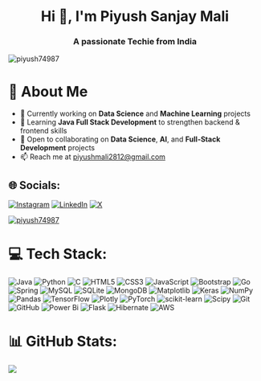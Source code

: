 <h1 align="center">Hi 👋, I'm Piyush Sanjay Mali</h1>
<h3 align="center">A passionate Techie from India</h3>

<p align="left"> <img src="https://komarev.com/ghpvc/?username=piyush74987&label=Profile%20views&color=0e75b6&style=flat" alt="piyush74987" /> </p>

 <h1>💫 About Me</h1>
    <ul>
      <li>🔭 Currently working on <strong>Data Science</strong> and <strong>Machine Learning</strong> projects</li>
      <li>🌱 Learning <strong>Java Full Stack Development</strong> to strengthen backend &amp; frontend skills</li>
      <li>👯 Open to collaborating on <strong>Data Science</strong>, <strong>AI</strong>, and <strong>Full-Stack Development</strong> projects</li>
      <li>📫 Reach me at <a href="mailto:piyushmali2812@gmail.com">piyushmali2812@gmail.com</a></li>
    </ul>


## 🌐 Socials:
[![Instagram](https://img.shields.io/badge/Instagram-%23E4405F.svg?logo=Instagram&logoColor=white)](https://instagram.com/_piyush_2812) [![LinkedIn](https://img.shields.io/badge/LinkedIn-%230077B5.svg?logo=linkedin&logoColor=white)](https://linkedin.com/in/http://www.linkedin.com/in/piyush-mali-87a110229) [![X](https://img.shields.io/badge/X-black.svg?logo=X&logoColor=white)](https://x.com/https://x.com/piyushmali86801) 



<p align="left"> <a href="https://github.com/ryo-ma/github-profile-trophy"><img src="https://github-profile-trophy.vercel.app/?username=piyush74987" alt="piyush74987" /></a> </p>


# 💻 Tech Stack:
![Java](https://img.shields.io/badge/java-%23ED8B00.svg?style=for-the-badge&logo=openjdk&logoColor=white) ![Python](https://img.shields.io/badge/python-3670A0?style=for-the-badge&logo=python&logoColor=ffdd54) ![C](https://img.shields.io/badge/c-%2300599C.svg?style=for-the-badge&logo=c&logoColor=white) ![HTML5](https://img.shields.io/badge/html5-%23E34F26.svg?style=for-the-badge&logo=html5&logoColor=white) ![CSS3](https://img.shields.io/badge/css3-%231572B6.svg?style=for-the-badge&logo=css3&logoColor=white) ![JavaScript](https://img.shields.io/badge/javascript-%23323330.svg?style=for-the-badge&logo=javascript&logoColor=%23F7DF1E) ![Bootstrap](https://img.shields.io/badge/bootstrap-%238511FA.svg?style=for-the-badge&logo=bootstrap&logoColor=white) ![Go](https://img.shields.io/badge/go-%2300ADD8.svg?style=for-the-badge&logo=go&logoColor=white) ![Spring](https://img.shields.io/badge/spring-%236DB33F.svg?style=for-the-badge&logo=spring&logoColor=white)  ![MySQL](https://img.shields.io/badge/mysql-4479A1.svg?style=for-the-badge&logo=mysql&logoColor=white) ![SQLite](https://img.shields.io/badge/sqlite-%2307405e.svg?style=for-the-badge&logo=sqlite&logoColor=white) ![MongoDB](https://img.shields.io/badge/MongoDB-%234ea94b.svg?style=for-the-badge&logo=mongodb&logoColor=white) ![Matplotlib](https://img.shields.io/badge/Matplotlib-%23ffffff.svg?style=for-the-badge&logo=Matplotlib&logoColor=black) ![Keras](https://img.shields.io/badge/Keras-%23D00000.svg?style=for-the-badge&logo=Keras&logoColor=white) ![NumPy](https://img.shields.io/badge/numpy-%23013243.svg?style=for-the-badge&logo=numpy&logoColor=white) ![Pandas](https://img.shields.io/badge/pandas-%23150458.svg?style=for-the-badge&logo=pandas&logoColor=white) ![TensorFlow](https://img.shields.io/badge/TensorFlow-%23FF6F00.svg?style=for-the-badge&logo=TensorFlow&logoColor=white) ![Plotly](https://img.shields.io/badge/Plotly-%233F4F75.svg?style=for-the-badge&logo=plotly&logoColor=white) ![PyTorch](https://img.shields.io/badge/PyTorch-%23EE4C2C.svg?style=for-the-badge&logo=PyTorch&logoColor=white) ![scikit-learn](https://img.shields.io/badge/scikit--learn-%23F7931E.svg?style=for-the-badge&logo=scikit-learn&logoColor=white) ![Scipy](https://img.shields.io/badge/SciPy-%230C55A5.svg?style=for-the-badge&logo=scipy&logoColor=%white) ![Git](https://img.shields.io/badge/git-%23F05033.svg?style=for-the-badge&logo=git&logoColor=white) ![GitHub](https://img.shields.io/badge/github-%23121011.svg?style=for-the-badge&logo=github&logoColor=white) ![Power Bi](https://img.shields.io/badge/power_bi-F2C811?style=for-the-badge&logo=powerbi&logoColor=black) ![Flask](https://img.shields.io/badge/flask-%23000.svg?style=for-the-badge&logo=flask&logoColor=white) ![Hibernate](https://img.shields.io/badge/Hibernate-59666C?style=for-the-badge&logo=Hibernate&logoColor=white) ![AWS](https://img.shields.io/badge/AWS-%23FF9900.svg?style=for-the-badge&logo=amazon-aws&logoColor=white)
# 📊 GitHub Stats:
<!--![](https://github-readme-stats.vercel.app/api?username=Piyush74987&theme=dark&hide_border=false&include_all_commits=true&count_private=false)<br/> -->
![](https://nirzak-streak-stats.vercel.app/?user=Piyush74987&theme=dark&hide_border=false)<br/>


<!-- Proudly created with GPRM ( https://gprm.itsvg.in ) -->
